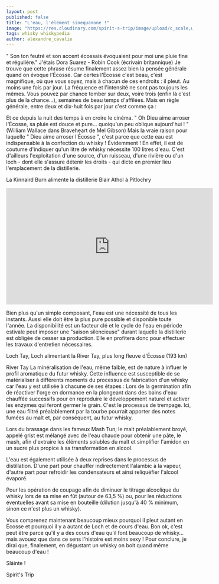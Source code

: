 ```yaml
---
layout: post
published: false
title: "L'eau, l'élément sinequanone !"
image: "https://res.cloudinary.com/spirit-s-trip/image/upload/c_scale,w_600/v1490704880/IMG_1767_nhhwin.jpg"
tags: whisky whiskypedia
author: alexandre_cavalie
---
```


" Son ton feutré et son accent écossais évoquaient pour moi une pluie fine et régulière."
J'étais Dora Suarez - Robin Cook (écrivain britannique)
Je trouve que cette phrase résume finalement assez bien la pensée générale quand on évoque l'Écosse. Car certes l'Écosse c'est beau, c'est magnifique, où que vous soyez, mais à chacun de ces endroits : il pleut. Au moins une fois par jour.
La fréquence et l'intensité ne sont pas toujours les mêmes. Vous pouvez par chance tomber sur deux, voire trois (enfin là c'est plus de la chance...), semaines de beau temps d'affilées. Mais en règle générale, entre deux et dix-huit fois par jour c'est comme ça :

Et ce depuis la nuit des temps à en croire le cinéma.
" Oh Dieu aime arroser l'Écosse, sa pluie est douce et pure... quoiqu'un peu oblique aujourd'hui ! " (William Wallace dans Braveheart de Mel Gibson)
Mais la vraie raison pour laquelle " Dieu aime arroser l'Écosse ", c'est parce que cette eau est indispensable à la confection du whisky ! Évidemment !
En effet, il est de coutume d'indiquer qu'un litre de whisky nécessite 100 litres d'eau.
C'est d'ailleurs l'exploitation d'une source, d'un ruisseau, d'une rivière ou d'un loch - dont elle s'assure détenir les droits - qui dicte en premier lieu l'emplacement de la distillerie.

La Kinnaird Burn alimente la distillerie Blair Athol à Pitlochry

<iframe class= "text-center" width="560" height="315" src="https://www.youtube.com/embed/fY1SWsaIf4o" frameborder="0" allowfullscreen></iframe>

Bien plus qu'un simple composant, l'eau est une nécessité de tous les instants. Aussi elle doit être la plus pure possible et disponible toute l'année.
La disponibilité est un facteur clé et le cycle de l'eau en période estivale peut imposer une "saison silencieuse" durant laquelle la distillerie est obligée de cesser sa production. Elle en profitera donc pour effectuer les travaux d'entretien nécessaires.

Loch Tay, Loch alimentant la River Tay, plus long fleuve d'Écosse (193 km)


River Tay
La minéralisation de l'eau, même faible, est de nature à influer le profil aromatique du futur whisky.
Cette influence est susceptible de se matérialiser à différents moments du processus de fabrication d'un whisky car l'eau y est utilisée à chacune de ses étapes :
Lors de la germination afin de réactiver l'orge en dormance en la plongeant dans des bains d'eau chauffée successifs pour en reproduire le développement naturel et activer les enzymes qui feront germer le grain. C'est le processus de trempage. Ici, une eau filtré préalablement par la tourbe pourrait apporter des notes fumées au malt et, par conséquent, au futur whisky.

Lors du brassage dans les fameux Mash Tun; le malt préalablement broyé, appelé grist est mélangé avec de l'eau chaude pour obtenir une pâte, le mash, afin d'extraire les éléments solubles du malt et simplifier l'amidon en un sucre plus propice à sa transformation en alcool.

L'eau est également utilisée à deux reprises dans le processus de distillation. D'une part pour chauffer indirectement l'alambic à la vapeur, d'autre part pour refroidir les condensateurs et ainsi reliquéfier l'alcool évaporé.

Pour les opération de coupage afin de diminuer le titrage alcoolique du whisky lors de sa mise en fût (autour de 63,5 %) ou, pour les réductions éventuelles avant sa mise en bouteille (dilution jusqu'à 40 % minimum, sinon ce n'est plus un whisky).

Vous comprenez maintenant beaucoup mieux pourquoi il pleut autant en Écosse et pourquoi il y a autant de Loch et de cours d'eau.
Bon ok, c'est peut être parce qu'il y a des cours d'eau qu'il font beaucoup de whisky... mais avouez que dans ce sens l'histoire est moins sexy !
Pour conclure, je dirai que, finalement, en dégustant un whisky on boit quand même beaucoup d'eau !


Sláinte !

Spirit's Trip
